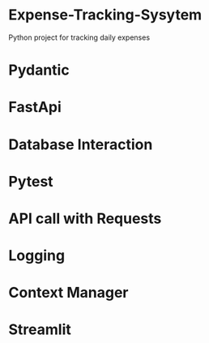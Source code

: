 # Expense-Tracking-Sysytem
Python project for tracking daily expenses

# Pydantic
# FastApi
# Database Interaction
# Pytest
# API call with Requests
# Logging
# Context Manager
# Streamlit

